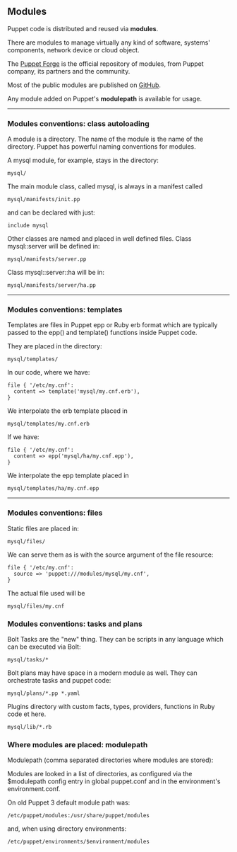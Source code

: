 ## Modules

Puppet code is distributed and reused via **modules**.

There are modules to manage virtually any kind of software, systems' components, network device or cloud object.

The [Puppet Forge](https://forge.puppet.com) is the official repository of modules, from Puppet company, its partners and the community.

Most of the public modules are published on [GitHub](https://github.com/search?q=puppet+modules).

Any module added on Puppet's **modulepath** is available for usage.

---

### Modules conventions: class autoloading

A module is a directory. The name of the module is the name of the directory.
Puppet has powerful naming conventions for modules.

A mysql module, for example, stays in the directory: 

    mysql/

The main module class, called mysql, is always in a manifest called

    mysql/manifests/init.pp

and can be declared with just:

    include mysql

Other classes are named and placed in well defined files. Class mysql::server will be defined in:

    mysql/manifests/server.pp

Class mysql::server::ha will be in:

    mysql/manifests/server/ha.pp

---

### Modules conventions: templates

Templates are files in Puppet epp or Ruby erb format which are typically passed to the epp() and template() functions inside Puppet code.

They are placed in the directory:

    mysql/templates/

In our code, where we have:

    file { '/etc/my.cnf':
      content => template('mysql/my.cnf.erb'),
    }

We interpolate the erb template placed in

    mysql/templates/my.cnf.erb

If we have:

    file { '/etc/my.cnf':
      content => epp('mysql/ha/my.cnf.epp'),
    }

We interpolate the epp template placed in

    mysql/templates/ha/my.cnf.epp

---

### Modules conventions: files


Static files are placed in:

    mysql/files/

We can serve them as is with the source argument of the file resource:

    file { '/etc/my.cnf':
      source => 'puppet:///modules/mysql/my.cnf',
    }

The actual file used will be

    mysql/files/my.cnf

### Modules conventions: tasks and plans

Bolt Tasks are the "new" thing. They can be scripts in any language which can be executed via Bolt:

    mysql/tasks/*

Bolt plans may have space in a modern module as well. They can orchestrate tasks and puppet code:

    mysql/plans/*.pp *.yaml

Plugins directory with custom facts, types, providers, functions  in Ruby code et here.

    mysql/lib/*.rb


### Where modules are placed: modulepath

Modulepath (comma separated directories where modules are stored):

Modules are looked in a list of directories, as configured via the $modulepath
config entry in global puppet.conf and in the environment's environment.conf.

On old Puppet 3 default module path was:

    /etc/puppet/modules:/usr/share/puppet/modules

and, when using directory environments:

    /etc/puppet/environments/$environment/modules
